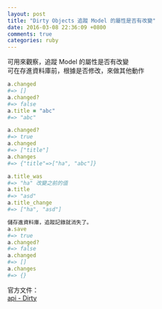 ```yaml
---
layout: post
title: "Dirty Objects 追蹤 Model 的屬性是否有改變"
date: 2016-03-08 22:36:09 +0800
comments: true
categories: ruby
---
```


可用來觀察，追蹤 Model 的屬性是否有改變  
可在存進資料庫前，根據是否修改，來做其他動作

<!-- more -->

```ruby
a.changed
#=> []
a.changed?
#=> false
a.title = "abc"
#=> "abc"

a.changed?
#=> true
a.changed
#=> ["title"]
a.changes
#=> {"title"=>["ha", "abc"]}

a.title_was
#=> "ha" 改變之前的值
a.title
#=> "asd"
a.title_change
#=> ["ha", "asd"]

儲存進資料庫，追蹤記錄就消失了。
a.save
#=> true
a.changed?
#=> false
a.changed
#=> []
a.changes
#=> {}
```


官方文件：  
[api - Dirty](http://api.rubyonrails.org/classes/ActiveModel/Dirty.html)
